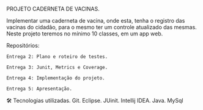 PROJETO CADERNETA DE VACINAS.

Implementar uma caderneta de vacina, onde esta, tenha o registro das vacinas do cidadão, para o mesmo ter um controle atualizado das mesmas. 
Neste projeto teremos no mínimo 10 classes, em um app web.

Repositórios: 

    Entrega 2: Plano e roteiro de testes.
    
    Entrega 3: Junit, Metrics e Coverage.
    
    Entrega 4: Implementação do projeto.
    
    Entrega 5: Apresentação.
 
 
🛠 Tecnologias utilizadas.
    Git.
    Eclipse.
    JUinit.
    Intellij IDEA.
    Java.
    MySql
